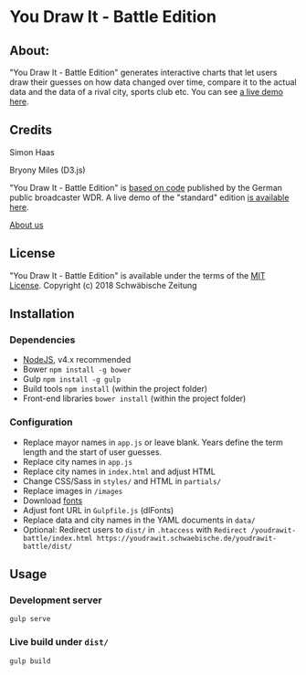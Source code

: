 # You Draw It - Battle Edition

## About:
"You Draw It - Battle Edition" generates interactive charts that let users draw their guesses on how data changed over time, compare it to the actual data and the data of a rival city, sports club etc. You can see [a live demo here](https://youdrawit.schwaebische.de/fn-lindau/tippspiel/).

## Credits

Simon Haas

Bryony Miles (D3.js)

"You Draw It - Battle Edition" is [based on code](https://github.com/wdr-data/you-draw-it) published by the German public broadcaster WDR. A live demo of the "standard" edition [is available here](https://youdrawit.schwaebische.de/land-unter-merkel/tippspiel/).

[About us](https://www.schwaebische.de/impressum.html)

## License

"You Draw It - Battle Edition" is available under the terms of the [MIT License](/LICENSE).
Copyright (c) 2018 Schwäbische Zeitung

## Installation

### Dependencies
- [NodeJS](https://nodejs.org/), v4.x recommended
- Bower `npm install -g bower`
- Gulp `npm install -g gulp`
- Build tools `npm install` (within the project folder)
- Front-end libraries `bower install` (within the project folder)

### Configuration
- Replace mayor names in `app.js` or leave blank. Years define the term length and the start of user guesses.
- Replace city names in `app.js`
- Replace city names in `index.html` and adjust HTML
- Change CSS/Sass in `styles/` and HTML in `partials/`
- Replace images in `/images`
- Download [fonts](https://fonts.google.com/)
- Adjust font URL in `Gulpfile.js` (dlFonts)
- Replace data and city names in the YAML documents in `data/`
- Optional: Redirect users to `dist/` in `.htaccess` with `Redirect /youdrawit-battle/index.html https://youdrawit.schwaebische.de/youdrawit-battle/dist/`

## Usage

### Development server
```
gulp serve
```

### Live build under `dist/`
```
gulp build
```
